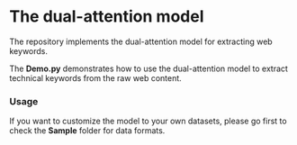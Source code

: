 # The dual-attention model

The repository implements the dual-attention model for extracting web keywords.

The **Demo.py** demonstrates how to use the dual-attention model to extract technical keywords from the raw web content.

### Usage
If you want to customize the model to your own datasets, please go first to check the **Sample** folder for data formats.
